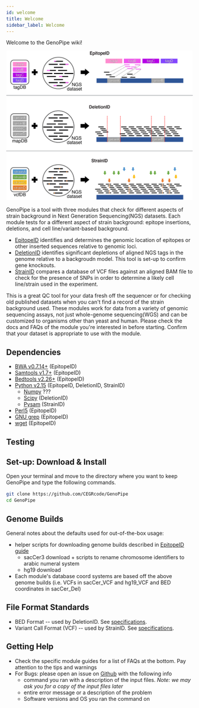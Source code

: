```yaml
---
id: welcome
title: Welcome
sidebar_label: Welcome
---
```


Welcome to the GenoPipe wiki!


![Figure1]

GenoPipe is a tool with three modules that check for different aspects of strain background in Next Generation Sequencing(NGS) datasets. Each module tests for a different aspect of strain background: epitope insertions, deletions, and cell line/variant-based background.
  - [EpitopeID][epitopeid-md] identifies and determines the genomic location of epitopes or other inserted sequences relative to genomic loci.
  - [DeletionID][epitopeid-md] identifies significant depletions of aligned NGS tags in the genome relative to a backgroudn model. This tool is set-up to confirm gene knockouts.
  - [StrainID][strainid-md] compares a database of VCF files against an aligned BAM file to check for the presence of SNPs in order to determine a likely cell line/strain used in the experiment.

This is a great QC tool for your data fresh off the sequencer or for checking old published datasets when you can't find a record of the strain background used. These modules work for data from a variety of genomic sequencing assays, not just whole-genome sequencing(WGS) and can be customized to organisms other than yeast and human. Please check the docs and FAQs of the module you're interested in before starting. Confirm that your dataset is appropriate to use with the module.


## Dependencies

* [BWA v0.7.14+][dependency-bwa] (EpitopeID)
* [Samtools v1.7+][dependency-samtools] (EpitopeID)
* [Bedtools v2.26+][dependency-bedtools] (EpitopeID)
* [Python v2.15][dependency-python2] (EpitopeID, DeletionID, StrainID)
  * [Numpy][dependency-numpy] ???
  * [Scipy][dependency-scipy] (DeletionID)
  * [Pysam][dependency-pysam] (StrainID)
* [Perl5][dependency-perl5] (EpitopeID)
* [GNU grep][dependency-gnu-grep] (EpitopeID)
* [wget][dependency-wget] (EpitopeID)

<!-- Epitope List:
* BWA v0.7.14+
* samtools v1.7+
* bedtools v2.26+
* perl5
* python v2.15 with scipy
* GNU grep (BSD grep on MacOSX is >10X slower)

*Epitope get Genome
* wget

Deletion List:
* python v2.15 with scipy

Strain List:
* python v2.15 with pysam
 -->



## Testing


## Set-up: Download & Install

Open your terminal and move to the directory where you want to keep GenoPipe and type the following commands.

```bash
git clone https://github.com/CEGRcode/GenoPipe
cd GenoPipe
```


## Genome Builds
General notes about the defaults used for out-of-the-box usage:

* helper scripts for downloading genome builds described in [EpitopeID guide][epitopeid-md]
  * sacCer3 download + scripts to rename chromosome identifiers to arabic numeral system
  * hg19 download
* Each module's database coord systems are based off the above genome builds (i.e. VCFs in sacCer_VCF and hg19_VCF and BED coordinates in sacCer_Del)



## File Format Standards

* BED Format -- used by DeletionID. See [specifications][bed-specs].
* Variant Call Format (VCF) -- used by StrainID. See [specifications][vcf-specs].



## Getting Help

* Check the specific module guides for a list of FAQs at the bottom. Pay attention to the tips and warnings
* For Bugs: please open an issue on [Github][github-repo] with the following info
    * command you ran with a description of the input files. _Note: we may ask you for a copy of the input files later_
    * entire error message or a description of the problem
    * Software versions and OS you ran the command on



[epitopeid-md]:epitopeid.md
[deletionid-md]:deletionid.md
[strainid-md]:strainid.md


[github-repo]:https://github.com/CEGRcode/GenoPipe
[bed-specs]:www.google.com
[vcf-specs]:www.google.com
[dependency-bwa]:www.google.com
[dependency-samtools]:www.google.com
[dependency-bedtools]:www.google.com
[dependency-perl5]:www.google.com
[dependency-python2]:www.google.com
[dependency-scipy]:www.google.com
[dependency-numpy]:www.google.com
[dependency-pysam]:www.google.com
[dependency-gnu-grep]:www.google.com
[dependency-wget]:www.google.com

[Figure1]:../static/genopipe-img/figure1.png
